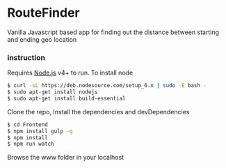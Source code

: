 # RouteFinder

Vanilla Javascript based app for finding out the distance between starting and ending geo location
### instruction

Requires [Node.js](https://nodejs.org/) v4+ to run.
To install node
```sh
$ curl -sL https://deb.nodesource.com/setup_6.x | sudo -E bash -
$ sudo apt-get install nodejs
$ sudo apt-get install build-essential
```
Clone the repo, Install the dependencies and devDependencies
```sh
$ cd Frontend
$ npm install gulp -g
$ npm install
$ npm run watch
```
Browse the www folder in your localhost